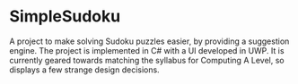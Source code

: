 # SimpleSudoku

A project to make solving Sudoku puzzles easier, by providing a suggestion engine.
The project is implemented in C# with a UI developed in UWP. 
It is currently geared towards matching the syllabus for Computing A Level, so displays a few strange design decisions.
